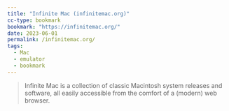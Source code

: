 ```yaml
---
title: "Infinite Mac (infinitemac.org)"
cc-type: bookmark
bookmark: "https://infinitemac.org/"
date: 2023-06-01
permalink: /infinitemac.org/
tags:
  - Mac
  - emulator
  - bookmark
---
```

> Infinite Mac is a collection of classic Macintosh system releases and software, all easily accessible from the comfort of a (modern) web browser.
